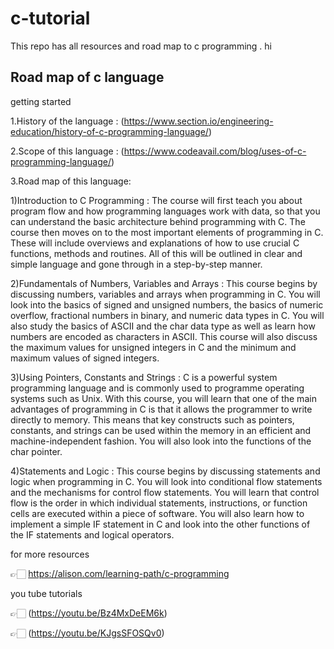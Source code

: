 # c-tutorial
This repo has all resources and road map to c programming .
hi

## Road map of c language
 
 getting started 
 
 1.History of the language :
 (https://www.section.io/engineering-education/history-of-c-programming-language/)


 2.Scope of this language :
 (https://www.codeavail.com/blog/uses-of-c-programming-language/)

 
 3.Road map of this language:


 1)Introduction to C Programming :
 The course will first teach you about program flow and how programming languages work with data, so that you can understand the basic architecture behind programming with C. The course then moves on to the most important elements of programming in C. These will include overviews and explanations of how to use crucial C functions, methods and routines. All of this will be outlined in clear and simple language and gone through in a step-by-step manner.

 2)Fundamentals of Numbers, Variables and Arrays :
 This course begins by discussing numbers, variables and arrays when programming in C. You will look into the basics of signed and unsigned numbers, the basics of numeric overflow, fractional numbers in binary, and numeric data types in C. You will also study the basics of ASCII and the char data type as well as learn how numbers are encoded as characters in ASCII. This course will also discuss the maximum values for unsigned integers in C and the minimum and maximum values of signed integers.

3)Using Pointers, Constants and Strings :
C is a powerful system programming language and is commonly used to programme operating systems such as Unix. With this course, you will learn that one of the main advantages of programming in C is that it allows the programmer to write directly to memory. This means that key constructs such as pointers, constants, and strings can be used within the memory in an efficient and machine-independent fashion. You will also look into the functions of the char pointer.

4)Statements and Logic :
This course begins by discussing statements and logic when programming in C. You will look into conditional flow statements and the mechanisms for control flow statements. You will learn that control flow is the order in which individual statements, instructions, or function cells are executed within a piece of software. You will also learn how to implement a simple IF statement in C and look into the other functions of the IF statements and logical operators.


for more resources 


👉🏻 https://alison.com/learning-path/c-programming

you tube tutorials 

👉🏻 (https://youtu.be/Bz4MxDeEM6k)


👉🏻 (https://youtu.be/KJgsSFOSQv0)
